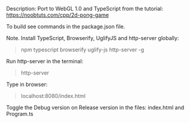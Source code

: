 Description: Port to WebGL 1.0 and TypeScript from the tutorial: https://noobtuts.com/cpp/2d-pong-game

To build see commands in the package.json file.

Note. Install TypeScript, Browserify, UglifyJS and http-server globally:

> npm typescript browserify uglify-js http-server -g

Run http-server in the terminal:

> http-server

Type in browser:

> localhost:8080/index.html

Toggle the Debug version on Release version in the files: index.html and Program.ts
